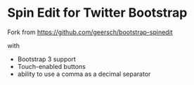 # Spin Edit for Twitter Bootstrap

Fork from https://github.com/geersch/bootstrap-spinedit

with 

- Bootstrap 3 support
- Touch-enabled buttons
- ability to use a comma as a decimal separator
